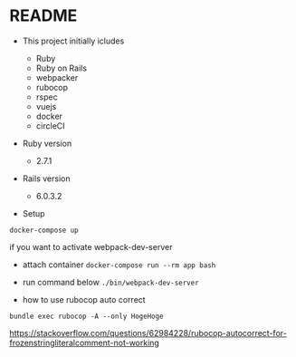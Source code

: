 # README

- This project initially icludes

  - Ruby 
  - Ruby on Rails
  - webpacker
  - rubocop
  - rspec
  - vuejs
  - docker
  - circleCI

- Ruby version

  - 2.7.1

- Rails version

  - 6.0.3.2

- Setup

`docker-compose up`

if you want to activate webpack-dev-server

  - attach container
`docker-compose run --rm app bash`

  - run command below
`./bin/webpack-dev-server`

- how to use rubocop auto correct

`bundle exec rubocop -A --only HogeHoge`

https://stackoverflow.com/questions/62984228/rubocop-autocorrect-for-frozenstringliteralcomment-not-working

